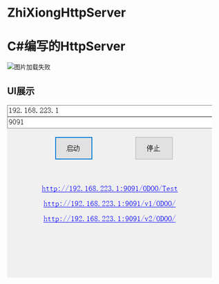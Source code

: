 # ZhiXiongHttpServer
# C#编写的HttpServer

![图片加载失败](https://ss0.baidu.com/6ONWsjip0QIZ8tyhnq/it/u=2933773599,3484489584&fm=58)

## UI展示

![图片加载失败](https://github.com/GanZhiXiong/ZhiXiongHttpServer/blob/master/Introduction/UI.png)
